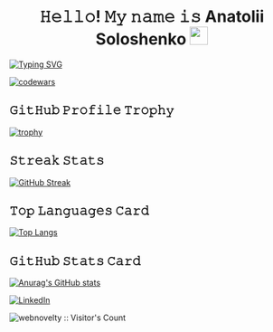 <h1 align="center">𝙷𝚎𝚕𝚕𝚘!   𝙼𝚢 𝚗𝚊𝚖𝚎 𝚒𝚜 Anatolii Soloshenko <img src="https://github.com/blackcater/blackcater/raw/main/images/Hi.gif" height="32"/></h1>
<!-- <h3 align="center">𝙸'𝚖 𝚊 𝚏𝚞𝚕𝚕-𝚜𝚝𝚊𝚌𝚔 𝚍𝚎𝚟𝚎𝚕𝚘𝚙𝚎𝚛 𝚏𝚛𝚘𝚖 𝚄𝚔𝚛𝚊𝚒𝚗𝚎</h3> -->
<a href="https://git.io/typing-svg"><img src="https://readme-typing-svg.herokuapp.com?font=Fira+Code&weight=900&pause=1000&center=true&width=435&lines=%F0%9D%99%B8'%F0%9D%9A%96+%F0%9D%9A%8A+%F0%9D%9A%8F%F0%9D%9A%9E%F0%9D%9A%95%F0%9D%9A%95-%F0%9D%9A%9C%F0%9D%9A%9D%F0%9D%9A%8A%F0%9D%9A%8C%F0%9D%9A%94+%F0%9D%9A%8D%F0%9D%9A%8E%F0%9D%9A%9F%F0%9D%9A%8E%F0%9D%9A%95%F0%9D%9A%98%F0%9D%9A%99%F0%9D%9A%8E%F0%9D%9A%9B+%F0%9D%9A%8F%F0%9D%9A%9B%F0%9D%9A%98%F0%9D%9A%96+%F0%9D%9A%84%F0%9D%9A%94%F0%9D%9A%9B%F0%9D%9A%8A%F0%9D%9A%92%F0%9D%9A%97%F0%9D%9A%8E" alt="Typing SVG" /></a>


[![codewars](https://www.codewars.com/users/webnovelty/badges/large)](https://www.codewars.com/users/webnovelty) 


<h2> 𝙶𝚒𝚝𝙷𝚞𝚋 𝙿𝚛𝚘𝚏𝚒𝚕𝚎 𝚃𝚛𝚘𝚙𝚑𝚢</h2>

[![trophy](https://github-profile-trophy.vercel.app/?username=webnovelty&theme=tokyonight&margin-w=15&no-frame=true&no-bg=true)](https://github.com/webnovelty/github-profile-trophy)


<h2>𝚂𝚝𝚛𝚎𝚊𝚔 𝚂𝚝𝚊𝚝𝚜</h2>

[![GitHub Streak](https://streak-stats.demolab.com/?user=webnovelty&theme=tokyonight_duo)](https://git.io/streak-stats)

<h2>𝚃𝚘𝚙 𝙻𝚊𝚗𝚐𝚞𝚊𝚐𝚎𝚜 𝙲𝚊𝚛𝚍</h2>

[![Top Langs](https://github-readme-stats.vercel.app/api/top-langs/?username=webnovelty&layout=compact&theme=tokyonight)](https://github.com/webnovelty/github-readme-stats)

<h2>𝙶𝚒𝚝𝙷𝚞𝚋 𝚂𝚝𝚊𝚝𝚜 𝙲𝚊𝚛𝚍</h2>

[![Anurag's GitHub stats](https://github-readme-stats.vercel.app/api?username=webnovelty&theme=tokyonight)](https://github.com/webnovelty/github-readme-stats)



<a href="https://www.linkedin.com/in/webnovelty/" target="_blank"><img src="https://img.shields.io/badge/LinkedIn-%230077B5.svg?&style=flat-square&logo=linkedin&logoColor=white" alt="LinkedIn"></a>
<br>


<img src="https://profile-counter.glitch.me/{webnovelty}/count.svg" alt="webnovelty :: Visitor's Count" />
<!--
**webnovelty/webnovelty** is a ✨ _special_ ✨ repository because its `README.md` (this file) appears on your GitHub profile.

Here are some ideas to get you started:

- 🔭 I’m currently working on ...
- 🌱 I’m currently learning ...
- 👯 I’m looking to collaborate on ...
- 🤔 I’m looking for help with ...
- 💬 Ask me about ...
- 📫 How to reach me: ...
- 😄 Pronouns: ...
- ⚡ Fun fact: ...
-->
